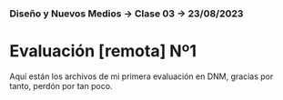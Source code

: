 ### Diseño y Nuevos Medios → Clase 03 → 23/08/2023

# Evaluación [remota] Nº1

Aquí están los archivos de mi primera evaluación en DNM, gracias por tanto, perdón por tan poco.
